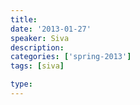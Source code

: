 ```yaml
---
title:
date: '2013-01-27'
speaker: Siva
description:
categories: ['spring-2013']
tags: [siva]

type:
---
```

